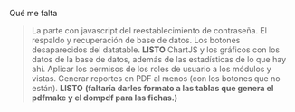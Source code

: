 Qué me falta

>La parte con javascript del reestablecimiento de contraseña.
>El respaldo y recuperación de base de datos.
>Los botones desaparecidos del datatable. **LISTO**
>ChartJS y los gráficos con los datos de la base de datos, además de las estadísticas de lo que hay ahí.
>Aplicar los permisos de los roles de usuario a los módulos y vistas.
>Generar reportes en PDF al menos (con los botones que no están). **LISTO** __(faltaría darles formato a las tablas que genera el pdfmake y el dompdf para las fichas.)__




                                                    